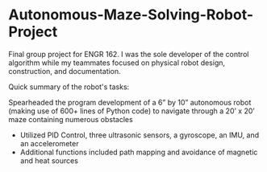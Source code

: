 # Autonomous-Maze-Solving-Robot-Project
Final group project for ENGR 162. I was the sole developer of the control algorithm while my teammates focused on physical robot design, construction, and documentation.

Quick summary of the robot's tasks:

Spearheaded the program development of a 6” by 10” autonomous robot (making use of 600+ lines of Python code) to navigate through a 20’ x 20’ maze containing numerous obstacles
- Utilized PID Control, three ultrasonic sensors, a gyroscope, an IMU, and an accelerometer
- Additional functions included path mapping and avoidance of magnetic and heat sources
